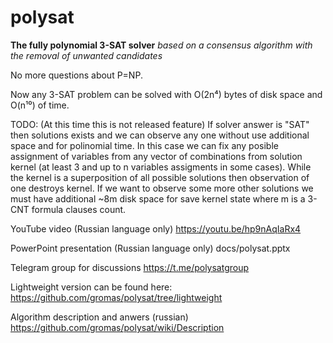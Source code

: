 # polysat
**The fully polynomial 3-SAT solver**
*based on a consensus algorithm with the removal of unwanted candidates*

No more questions about P=NP.

Now any 3-SAT problem can be solved with O(2n⁴) bytes of disk space and O(n¹⁰) of time.

TODO: (At this time this is not released feature)
If solver answer is "SAT" then solutions exists and we can observe any one without use additional space and for polinomial time. In this case we can fix any posible assignment of variables from any vector of combinations from solution kernel (at least 3 and up to n variables assigments in some cases). While the kernel is a superposition of all possible solutions then observation of one destroys kernel. If we want to observe some more other solutions we must have additional ~8m disk space for save kernel state where m is a 3-CNT formula clauses count. 

YouTube video (Russian language only)
https://youtu.be/hp9nAqIaRx4

PowerPoint presentation (Russian language only) docs/polysat.pptx

Telegram group for discussions
https://t.me/polysatgroup

Lightweight version can be found here:
https://github.com/gromas/polysat/tree/lightweight


Algorithm description and anwers (russian)
https://github.com/gromas/polysat/wiki/Description
